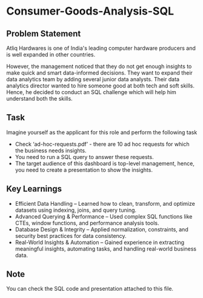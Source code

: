# Consumer-Goods-Analysis-SQL
## Problem Statement
Atliq Hardwares is one of India's leading computer hardware producers and is well expanded in other countries.

However, the management noticed that they do not get enough insights to make quick and smart data-informed decisions. They want to expand their data analytics team by adding several junior data analysts. Their data analytics director wanted to hire someone good at both tech and soft skills. Hence, he decided to conduct an SQL challenge which will help him understand both the skills.
## Task
Imagine yourself as the applicant for this role and perform the following task
- Check ‘ad-hoc-requests.pdf’ - there are 10 ad hoc requests for which the business needs insights.
- You need to run a SQL query to answer these requests.
- The target audience of this dashboard is top-level management, hence, you need to create a presentation to show the insights.
## Key Learnings
- Efficient Data Handling – Learned how to clean, transform, and optimize datasets using indexing, joins, and query tuning.
- Advanced Querying & Performance – Used complex SQL functions like CTEs, window functions, and performance analysis tools.
- Database Design & Integrity – Applied normalization, constraints, and security best practices for data consistency.
- Real-World Insights & Automation – Gained experience in extracting meaningful insights, automating tasks, and handling real-world business data.
## Note 
You can check the SQL code and presentation attached to this file.
